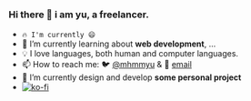 ### Hi there 👋 i am yu, a freelancer.

- `🔥 I'm currently 😄`
- 📖 I’m currently learning about **web development**, ...
- 💡 I love languages, both human and computer languages.
- 📫 How to reach me: 🐦 [@mhmmyu](https://twitter.com/mhmmyu) & 📧 [email](mailto:gh@anuu.me)
- 🔨 I’m currently design and develop **some personal project**
- [![ko-fi](https://ko-fi.com/img/githubbutton_sm.svg)](https://ko-fi.com/A0A4CCD5A)
